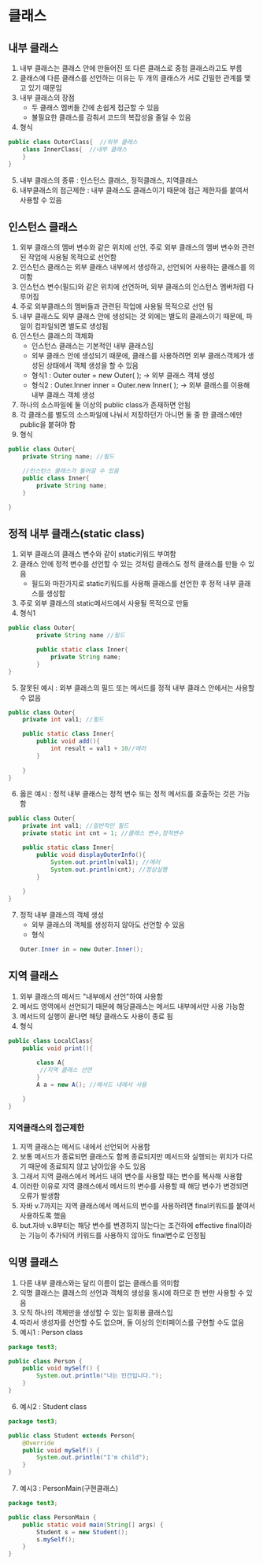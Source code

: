 # 클래스

## 내부 클래스

1. 내부 클래스는 클래스 안에 만들어진 또 다른 클래스로 중첩 클래스라고도 부름
2. 클래스에 다른 클래스를 선언하는 이유는 두 개의 클래스가 서로 긴밀한 관계를 맺고 있기 때문임
3. 내부 클래스의 장점
    - 두 클래스 멤버들 간에 손쉽게 접근할 수 있음
    - 불필요한 클래스를 감춰서 코드의 복잡성을 줄일 수 있음
4. 형식
```java
public class OuterClass{  //외부 클래스
	class InnerClass{  //내부 클래스
	}
}
```
5. 내부 클래스의 종류 : 인스턴스 클래스, 정적클래스, 지역클래스
6. 내부클래스의 접근제한 : 내부 클래스도 클래스이기 때문에 접근 제한자를 붙여서 사용할 수 있음

## 인스턴스 클래스

1. 외부 클래스의 멤버 변수와 같은 위치에 선언, 주로 외부 클래스의 멤버 변수와 관련된 작업에 사용될 목적으로 선언함
2. 인스턴스 클래스는 외부 클래스 내부에서 생성하고, 선언되어 사용하는 클래스를 의미함
3. 인스턴스 변수(필드)와 같은 위치에 선언하며, 외부 클래스의 인스턴스 멤버처럼 다루어짐
4. 주로 외부클래스의 멤버들과 관련된 작업에 사용될 목적으로 선언 됨
5. 내부 클래스도 외부 클래스 안에 생성되는 것 외에는 별도의 클래스이기 때문에, 파일이 컴파일되면 별도로 생성됨
6. 인스턴스 클래스의 객체화
    - 인스턴스 클래스는 기본적인 내부 클래스임
    - 외부 클래스 안에 생성되기 때문에, 클래스를 사용하려면 외부 클래스객체가 생성된 상태에서 객체 생성을 할 수 있음
    - 형식1 : Outer outer = new Outer( ); -> 외부 클래스 객체 생성
    - 형식2 : Outer.Inner inner = Outer.new Inner( ); -> 외부 클래스를 이용해 내부 클래스 객체 생성
7. 하나의 소스파일에 둘 이상의 public class가 존재하면 안됨
8. 각 클래스를 별도의 소스파일에 나눠서 저장하던가 아니면 둘 중 한 클래스에만 public을 붙혀야 함
9. 형식
```java
public class Outer{
	private String name; //필드

	//인스턴스 클래스가 들어갈 수 있음
	public class Inner{
		private String name;
	}

}
```


## 정적 내부 클래스(static class)

1. 외부 클래스의 클래스 변수와 같이 static키워드 부여함
2. 클래스 안에 정적 변수를 선언할 수 있는 것처럼 클래스도 정적 클래스를 만들 수 있음
    - 필드와 마찬가지로 static키워드를 사용해 클래스를 선언한 후 정적 내부 클래스를 생성함
3. 주로 외부 클래스의 static메서드에서 사용될 목적으로 만듦
4. 형식1
```java
public class Outer{
		private String name //필드

		public static class Inner{
			private String name;
		}
}
```
5. 잘못된 예시 : 외부 클래스의 필드 또는 메서드를 정적 내부 클래스 안에서는 사용할 수 없음
```java
public class Outer{
	private int val1; //필드

	public static class Inner{
		public void add(){
			int result = val1 + 10//에러
		}
		
	}
}
```
6. 옳은 예시 : 정적 내부 클래스는 정적 변수 또는 정적 메서드를 호출하는 것은 가능함
```java
public class Outer{
	private int val1; //일반적인 필드
	private static int cnt = 1; //클래스 변수,정적변수

	public static class Inner{
		public void displayOuterInfo(){
			System.out.println(val1); //에러
			System.out.println(cnt); //정상실행
		}
		
	}
}
```
7. 정적 내부 클래스의 객체 생성
    - 외부 클래스의 객체를 생성하지 않아도 선언할 수 있음
    - 형식
    ```java
    Outer.Inner in = new Outer.Inner();
    ```

## 지역 클래스

1. 외부 클래스의 메서드 "내부에서 선언"하여 사용함
2. 메서드 영역에서 선언되기 때문에 해당클래스는 메서드 내부에서만 사용 가능함
3. 메서드의 실행이 끝나면 해당 클래스도 사용이 종료 됨
4. 형식
```java
public class LocalClass{
	public void print(){
		
		class A{
		 //지역 클래스 선언
		}
		A a = new A(); //메서드 내에서 사용

	}
}
```

### 지역클래스의 접근제한

1. 지역 클래스는 메서드 내에서 선언되어 사용함
2. 보통 메서드가 종료되면 클래스도 함께 종료되지만 메서드와 실행되는 위치가 다르기 때문에 
종료되지 않고 남아있을 수도 있음
3. 그래서 지역 클래스에서 메서드 내의 변수를 사용할 때는 변수를 복사해 사용함
4. 이러한 이유로 지역 클래스에서 메서드의 변수를 사용할 때 해당 변수가 변경되면 오류가 발생함
5. 자바 v.7까지는 지역 클래스에서 메서드의 변수를 사용하려면 final키워드를 붙여서 사용하도록 했음
6. but.자바 v.8부터는 해당 변수를 변경하지 않는다는 조건하에 effective final이라는 기능이 추가되어 키워드를 사용하지 않아도 final변수로 인정됨

## 익명 클래스

1. 다른 내부 클래스와는 달리 이름이 없는 클래스를 의미함
2. 익명 클래스는 클래스의 선언과 객체의 생성을 동시에 하므로 한 번만 사용할 수 있음
3. 오직 하나의 객체만을 생성할 수 있는 일회용 클래스임
4. 따라서 생성자를 선언할 수도 없으며, 둘 이상의 인터페이스를 구현할 수도 없음
5. 예시1 : Person class
```java
package test3;

public class Person {
	public void mySelf() {
		System.out.println("나는 인간입니다.");
	}
}
```
6. 예시2 : Student class
```java
package test3;

public class Student extends Person{
	@Override
	public void mySelf() {
		System.out.println("I'm child");
	}
}
```
7. 예시3 : PersonMain(구현클래스)
```java
package test3;

public class PersonMain {
	public static void main(String[] args) {
		Student s = new Student();
		s.mySelf();
	}
}
```